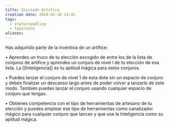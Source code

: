 ```yaml
---
title: Iniciado Artífice
creation date: 2024-02-16 13:41
tags:
  - state/seedling
  - type/note
aliases:
---
```

Has adquirido parte de la inventiva de un artífice:

• Aprendes un truco de tu elección escogido de entre los de la lista de conjuros de artífice y
aprendes un conjuro de nivel l de tu elección de esa lista. La [[Inteligencia]] es tu aptitud mágica para
estos conjuros.

• Puedes lanzar el conjuro de nivel 1 de esta dote sin un espacio de conjuro y debes finalizar un
descanso largo antes de poder volver a lanzarlo de este modo. También puedes lanzar el conjuro
usando cualquier espacio de conjuro que tengas.

• Obtienes competencia con el tipo de herramientas de artesano de tu elección y puedes emplear
ese tipo de herramientas como canalizador mágico para cualquier conjuro que lances y que use la
Inteligencia como su aptitud mágica.
